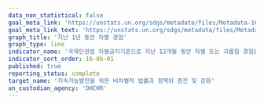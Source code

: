 ```yaml
---
data_non_statistical: false
goal_meta_link: 'https://unstats.un.org/sdgs/metadata/files/Metadata-16-0b-01.pdf'
goal_meta_link_text: 'https://unstats.un.org/sdgs/metadata/files/Metadata-16-0b-01.pdf'
graph_title: '지난 1년 동안 차별 경험'
graph_type: line
indicator_name: '국제인권법 차별금지기준으로 지난 12개월 동안 차별 또는 괴롭힘 경험을 보고한 인구 비율'
indicator_sort_order: 16-0b-01
published: true
reporting_status: complete
target_name: '지속가능발전을 위한 비차별적 법률과 정책의 증진 및 강화'
un_custodian_agency: 'OHCHR'
---
```

